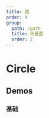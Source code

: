 ```yaml
---
title: 圆
order: 4
group:
  path: /path
  title: 矢量图
  order: 2
---
```


# Circle

## Demos

### 基础

<code src="./circle" />

<API src="../../../src/components/Path/Circle/Circle.tsx"></API>
